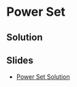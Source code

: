 
# Power Set

## Solution



## Slides

* [Power Set Solution](https://docs.google.com/a/hackreactor.com/presentation/d/19lemYX3AlgsLJt2m2gHiBOG8Kybz7QVwlhemZlSB7UU/embed?start=false&loop=false&delayms=3000)
